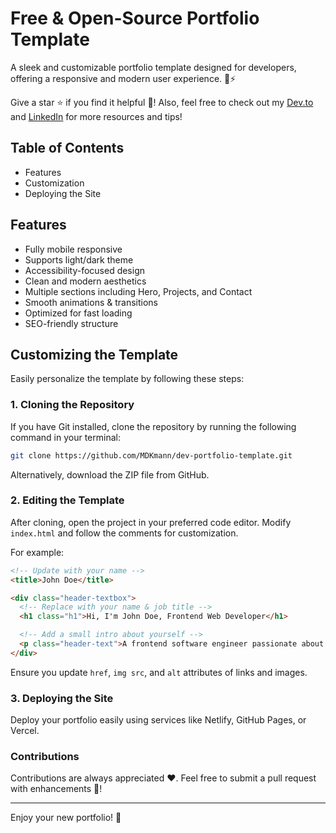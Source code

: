 # Free & Open-Source Portfolio Template

A sleek and customizable portfolio template designed for developers, offering a responsive and modern user experience. 🚀⚡

Give a star ⭐ if you find it helpful 🧠! Also, feel free to check out my [Dev.to](https://dev.to/mdkmann) and [LinkedIn](https://www.linkedin.com/in/michael-kuhlmann-developer/) for more resources and tips!

## Table of Contents
- Features
- Customization
- Deploying the Site

## Features
- Fully mobile responsive
- Supports light/dark theme
- Accessibility-focused design
- Clean and modern aesthetics
- Multiple sections including Hero, Projects, and Contact
- Smooth animations & transitions
- Optimized for fast loading
- SEO-friendly structure

## Customizing the Template
Easily personalize the template by following these steps:

### 1. Cloning the Repository
If you have Git installed, clone the repository by running the following command in your terminal:

```sh
git clone https://github.com/MDKmann/dev-portfolio-template.git
```

Alternatively, download the ZIP file from GitHub.

### 2. Editing the Template
After cloning, open the project in your preferred code editor. Modify `index.html` and follow the comments for customization.

For example:

```html
<!-- Update with your name -->
<title>John Doe</title>

<div class="header-textbox">
  <!-- Replace with your name & job title -->
  <h1 class="h1">Hi, I'm John Doe, Frontend Web Developer</h1>

  <!-- Add a small intro about yourself -->
  <p class="header-text">A frontend software engineer passionate about creating great user experiences.</p>
</div>
```

Ensure you update `href`, `img src`, and `alt` attributes of links and images.

### 3. Deploying the Site
Deploy your portfolio easily using services like Netlify, GitHub Pages, or Vercel.

### Contributions
Contributions are always appreciated ❤️. Feel free to submit a pull request with enhancements 🤝!

---
Enjoy your new portfolio! 🚀

